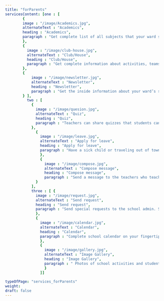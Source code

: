 ```yaml
---
title: "forParents"
servicesContent: [one : [
        {
        image : "/image/Academics.jpg",
        alternateText : "Academics",
        heading : "Academics",
        paragraph : "Get complete list of all subjects that your ward studies and the names and email IDs of the teachers that teach those subjects"
        },
        {
          image : "/image/club-house.jpg",
          alternateText : "Club/House",
          heading : "Club/House",
          paragraph : "Get complete information about activities, teams, clubs etc. that your ward is a part of – messages, events and photos"
        },
        {
            image : "/image/newsletter.jpg",
            alternateText : "Newsletter",
            heading : "Newsletter",
            paragraph : "Get the inside information about your ward’s school. Receive detailed newsletters from the school that you can download and view."
        } ],
          two : [ 
            {
              image : "/image/quesion.jpg",
              alternateText : "Quiz",
              heading : "Quiz",
              paragraph : "Teachers can share quizzes that students can take on the app. Once completed, get your score and the right answers to improve your knowledge"
            },
              {
                image : "/image/leave.jpg",
                alternateText : "Apply for leave",
                heading : "Apply for leave",
                paragraph : "Have a sick child or traveling out of town? Apply for leave from the app itself. Select dates for leave, reason and even send attachments if needed."
                },
                {
                  image : "/image/compose.jpg",
                  alternateText : "Compose message",
                  heading : "Compose message",
                  paragraph : "Send a message to the teachers who teach your ward. No need to visit the school or wait on phone to speak to the teacher. Connect anytime!"
              } 
            ],
            three : [ {
              image : "/image/request.jpg",
              alternateText : "Send request",
              heading : "Send request",
              paragraph : "Send special requests to the school admin. Submit important documents from the app"
              },
              {
                image : "/image/calendar.jpg",
                alternateText : "Calendar",
                heading : "Calendar",
                paragraph : "Complete school calendar on your fingertips with details of all past and upcoming events."
                },
                {
                  image : "/image/gallery.jpg",
                  alternateText : "Image Gallery",
                  heading : "Image Gallery",
                  paragraph : " Photos of school activities and students' participation in various events of the school"
                  }
                ]]
                
typeOfPage: "services_forParents"
weight:
draft: false
---
```



 